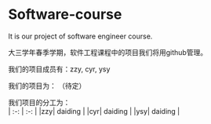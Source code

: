 # Software-course
It is our project of software engineer course.

大三学年春季学期，软件工程课程中的项目我们将用github管理。

我们的项目成员有：zzy, cyr, ysy

我们的项目为： （待定）

我们项目的分工为：<br>
| :-: | :-: |
|zzy| daiding |
|cyr| daiding |
|ysy| daiding |
